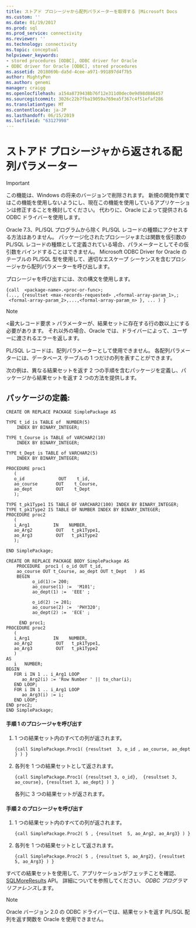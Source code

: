 ```yaml
---
title: ストアド プロシージャから配列パラメーターを取得する |Microsoft Docs
ms.custom: ''
ms.date: 01/19/2017
ms.prod: sql
ms.prod_service: connectivity
ms.reviewer: ''
ms.technology: connectivity
ms.topic: conceptual
helpviewer_keywords:
- stored procedures [ODBC], ODBC driver for Oracle
- ODBC driver for Oracle [ODBC], stored procedures
ms.assetid: 2018069b-da5d-4cee-a971-991897d4f7b5
author: MightyPen
ms.author: genemi
manager: craigg
ms.openlocfilehash: a154a8739438b76f12e311d0dec0e9d98d886457
ms.sourcegitcommit: 3026c22b7fba19059a769ea5f367c4f51efaf286
ms.translationtype: MT
ms.contentlocale: ja-JP
ms.lasthandoff: 06/15/2019
ms.locfileid: "63127998"
---
```

# <a name="returning-array-parameters-from-stored-procedures"></a>ストアド プロシージャから返される配列パラメーター
> [!IMPORTANT]  
>  この機能は、Windows の将来のバージョンで削除されます。 新規の開発作業ではこの機能を使用しないようにし、現在この機能を使用しているアプリケーションは修正することを検討してください。 代わりに、Oracle によって提供される ODBC ドライバーを使用します。  
  
 Oracle 7.3、PL/SQL プログラムから除く PL/SQL レコードの種類にアクセスする方法はありません。 パッケージ化されたプロシージャまたは関数を仮引数の PL/SQL レコードの種類として定義されている場合、パラメーターとしてその仮引数をバインドすることはできません。 Microsoft ODBC Driver for Oracle のテーブルの PL/SQL 型を使用して、適切なエスケープ シーケンスを含むプロシージャから配列パラメーターを呼び出します。  
  
 プロシージャを呼び出すには、次の構文を使用します。  
  
```  
{call  <package-name>.<proc-or-func>;  
(..., {resultset <max-records-requested> ,<formal-array-param_1>,;  
 <formal-array-param_2>,...,<formal-array-param_n> }, ... ) }  
```  
  
> [!NOTE]  
>  \<最大レコード要求 > パラメーターが、結果セットに存在する行の数以上にする必要があります。 それ以外の場合、Oracle では、ドライバーによって、ユーザーに渡されるエラーを返します。  
>   
>  PL/SQL レコードは、配列パラメーターとして使用できません。 各配列パラメーターには、データベース テーブルの 1 つだけの列を表すことができます。  
  
 次の例は、異なる結果セットを返す 2 つの手順を含むパッケージを定義し、パッケージから結果セットを返す 2 つの方法を提供します。  
  
## <a name="package-definition"></a>パッケージの定義:  
  
```  
CREATE OR REPLACE PACKAGE SimplePackage AS  
  
TYPE t_id is TABLE of  NUMBER(5)  
    INDEX BY BINARY_INTEGER;  
  
TYPE t_Course is TABLE of VARCHAR2(10)  
    INDEX BY BINARY_INTEGER;  
  
TYPE t_Dept is TABLE of VARCHAR2(5)  
    INDEX BY BINARY_INTEGER;  
  
PROCEDURE proc1  
   (  
   o_id             OUT    t_id,  
   ao_course       OUT    t_Course,  
   ao_dept         OUT    t_Dept  
   );  
  
TYPE t_pk1Type1 IS TABLE OF VARCHAR2(100) INDEX BY BINARY_INTEGER;  
TYPE t_pk1Type2 IS TABLE OF NUMBER INDEX BY BINARY_INTEGER;  
PROCEDURE proc2  
   (  
   i_Arg1         IN    NUMBER,  
   ao_Arg2         OUT   t_pk1Type1,  
   ao_Arg3         OUT   t_pk1Type2  
   );  
  
END SimplePackage;  
  
CREATE OR REPLACE PACKAGE BODY SimplePackage AS  
    PROCEDURE  proc1 ( o_id OUT t_id,  
    ao_course OUT t_Course, ao_dept OUT t_Dept   ) AS  
    BEGIN  
          o_id(1):= 200;  
          ao_course(1) :=  'M101';  
          ao_dept(1) :=  'EEE' ;  
  
          o_id(2) := 201;  
          ao_course(2) :=  'PHY320';  
          ao_dept(2) :=  'ECE' ;  
  
     END proc1;  
PROCEDURE proc2  
   (  
   i_Arg1         IN    NUMBER,  
   ao_Arg2         OUT   t_pk1Type1,  
   ao_Arg3         OUT   t_pk1Type2  
   )  
AS  
   i   NUMBER;  
BEGIN  
   FOR i IN 1 .. i_Arg1 LOOP  
      ao_Arg2(i) := 'Row Number ' || to_char(i);  
   END LOOP;  
   FOR i IN 1 .. i_Arg1 LOOP  
      ao_Arg3(i) := i;  
   END LOOP;  
END proc2;  
END SimplePackage;  
```  
  
#### <a name="to-invoke-procedure-proc1"></a>手順 1 のプロシージャを呼び出す  
  
1.  1 つの結果セット内のすべての列が返されます。  
  
    ```  
    {call SimplePackage.Proc1( {resultset  3, o_id , ao_course, ao_dept  } ) }  
    ```  
  
2.  各列を 1 つの結果セットとして返されます。  
  
    ```  
    {call SimplePackage.Proc1( {resultset 3, o_id},  {resultset 3, ao_course}, {resultset 3, ao_dept} ) }  
    ```  
  
     各列に 3 つの結果セットが返されます。  
  
#### <a name="to-invoke-procedure-proc2"></a>手順 2 のプロシージャを呼び出す  
  
1.  1 つの結果セット内のすべての列が返されます。  
  
    ```  
    {call SimplePackage.Proc2( 5 , {resultset  5, ao_Arg2, ao_Arg3} ) }  
    ```  
  
2.  各列を 1 つの結果セットとして返されます。  
  
    ```  
    {call SimplePackage.Proc2( 5 , {resultset 5, ao_Arg2}, {resultset 5, ao_Arg3} ) }  
    ```  
  
 すべての結果セットを使用して、アプリケーションがフェッチことを確認、 [SQLMoreResults](../../odbc/microsoft/level-2-api-functions-odbc-driver-for-oracle.md) API。 詳細についてを参照してください、 *ODBC プログラマ リファレンス*します。  
  
> [!NOTE]  
>  Oracle バージョン 2.0 の ODBC ドライバーでは、結果セットを返す PL/SQL 配列を返す関数を Oracle を使用できません。
